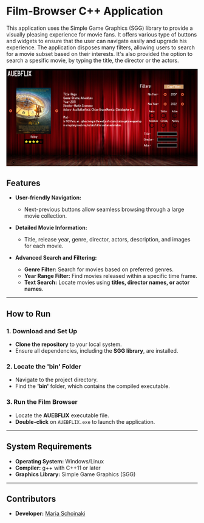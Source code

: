# Film-Browser C++ Application

This application uses the Simple Game Graphics (SGG) library to provide a visually pleasing experience for movie fans. 
It offers various type of buttons and widgets to ensure that the user can navigate easily and upgrade his experience.
The application disposes many filters, allowing users to search for a movie subset based on their interests.
It's also provided the option to search a spesific movie, by typing the title, the director or the actors.

![Film Browser Main Page](images/image1.png)

## Features
- **User-friendly Navigation:**
  - Next-previous buttons allow seamless browsing through a large movie collection.

- **Detailed Movie Information:**
  - Title, release year, genre, director, actors, description, and images for each movie.

- **Advanced Search and Filtering:**
  - **Genre Filter:** Search for movies based on preferred genres.
  - **Year Range Filter:** Find movies released within a specific time frame.
  - **Text Search:** Locate movies using **titles, director names, or actor names**.

---

## How to Run
### 1. Download and Set Up
- **Clone the repository** to your local system.
- Ensure all dependencies, including the **SGG library**, are installed.

### 2. Locate the 'bin' Folder
- Navigate to the project directory.
- Find the **'bin'** folder, which contains the compiled executable.

### 3. Run the Film Browser
- Locate the **AUEBFLIX** executable file.
- **Double-click** on `AUEBFLIX.exe` to launch the application.

---

## System Requirements
- **Operating System:** Windows/Linux
- **Compiler:** g++ with C++11 or later
- **Graphics Library:** Simple Game Graphics (SGG)

---

## Contributors
- **Developer:** [Maria Schoinaki](https://github.com/MariaSchoinaki)